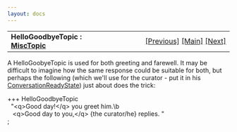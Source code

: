 ```yaml
---
layout: docs
---
```

<table width="100%" data-border="0" data-cellspacing="0"
data-cellpadding="3" data-bgcolor="#C0C0C0">
<colgroup>
<col style="width: 50%" />
<col style="width: 50%" />
</colgroup>
<tbody>
<tr>
<td style="text-align: left;"><strong>HelloGoodbyeTopic : <a
href="misctopic.html">MiscTopic</a><br />
</strong></td>
<td style="text-align: right;"><a
href="boredbyetopic.html">[Previous]</a> <a
href="generalintroduction.html">[Main]</a> <a
href="misctopic.html">[Next]</a></td>
</tr>
</tbody>
</table>

  
A HelloGoobyeTopic is used for both greeting and farewell. It may be
difficult to imagine how the same response could be suitable for both,
but perhaps the following (which we'll use for the curator - put it in
his [ConversationReadyState](conversationreadystate.html)) just about
does the trick:  
  
+++ HelloGoodbyeTopic  
  "\<q\>Good day!\</q\> you greet him.\b  
   \<q\>Good day to you,\</q\> {the curator/he} replies. "  
;  
